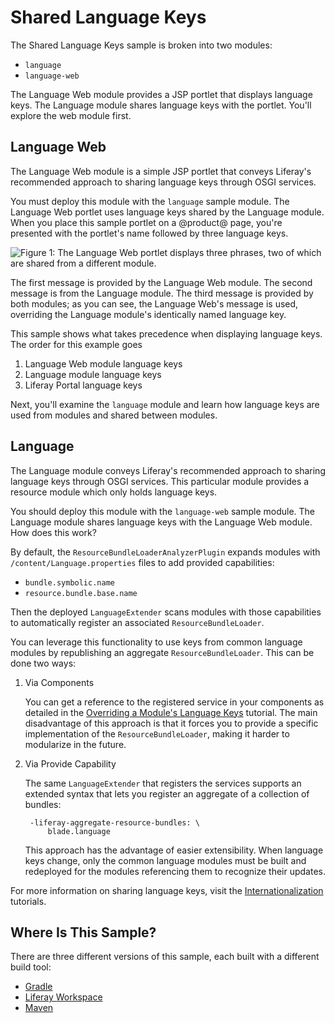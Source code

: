 # Shared Language Keys

The Shared Language Keys sample is broken into two modules:

- `language`
- `language-web`

The Language Web module provides a JSP portlet that displays language keys. The
Language module shares language keys with the portlet. You'll explore the web
module first.

## Language Web

The Language Web module is a simple JSP portlet that conveys Liferay's
recommended approach to sharing language keys through OSGI services.

You must deploy this module with the `language` sample module. The Language Web
portlet uses language keys shared by the Language module. When you place
this sample portlet on a @product@ page, you're presented with the portlet's
name followed by three language keys.

![Figure 1: The Language Web portlet displays three phrases, two of which are shared from a different module.](../../../images/language-web-portlet.png)

The first message is provided by the Language Web module. The second message is
from the Language module. The third message is provided by both modules; as you
can see, the Language Web's message is used, overriding the Language module's
identically named language key.

This sample shows what takes precedence when displaying language keys. The order
for this example goes

1.  Language Web module language keys
2.  Language module language keys
3.  Liferay Portal language keys

Next, you'll examine the `language` module and learn how language keys are used
from modules and shared between modules.

## Language

The Language module conveys Liferay's recommended approach to sharing language
keys through OSGI services. This particular module provides a resource module
which only holds language keys.

You should deploy this module with the `language-web` sample module. The
Language module shares language keys with the Language Web module. How does this
work?

By default, the `ResourceBundleLoaderAnalyzerPlugin` expands modules with
`/content/Language.properties` files to add provided capabilities:

- `bundle.symbolic.name`
- `resource.bundle.base.name`

Then the deployed `LanguageExtender` scans modules with those capabilities to
automatically register an associated `ResourceBundleLoader`.

You can leverage this functionality to use keys from common language modules by
republishing an aggregate `ResourceBundleLoader`. This can be done two ways:

1. Via Components

    You can get a reference to the registered service in your components as
    detailed in the
		[Overriding a Module's Language Keys](/develop/tutorials/-/knowledge_base/7-0/overriding-language-keys#overriding-a-modules-language-keys)
		tutorial. The main disadvantage of this approach is that it forces you to
		provide a specific implementation of the `ResourceBundleLoader`, making it
		harder to modularize in the future.

2. Via Provide Capability

    The same `LanguageExtender` that registers the services supports an extended
    syntax that lets you register an aggregate of a collection of bundles:

        -liferay-aggregate-resource-bundles: \
            blade.language

    This approach has the advantage of easier extensibility. When language keys
    change, only the common language modules must be built and redeployed for
    the modules referencing them to recognize their updates.

For more information on sharing language keys, visit the
[Internationalization](/develop/tutorials/-/knowledge_base/7-0/internationalization)
tutorials.

## Where Is This Sample? [](id=where-is-this-sample)

There are three different versions of this sample, each built with a different
build tool:

- [Gradle](https://github.com/liferay/liferay-blade-samples/tree/master/gradle/apps/shared-language-keys)
- [Liferay Workspace](https://github.com/liferay/liferay-blade-samples/tree/master/liferay-workspace/apps/shared-language-keys)
- [Maven](https://github.com/liferay/liferay-blade-samples/tree/master/maven/apps/shared-language-keys)
